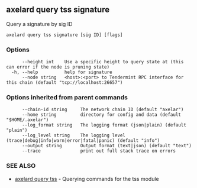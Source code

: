 ## axelard query tss signature

Query a signature by sig ID

```
axelard query tss signature [sig ID] [flags]
```

### Options

```
      --height int    Use a specific height to query state at (this can error if the node is pruning state)
  -h, --help          help for signature
      --node string   <host>:<port> to Tendermint RPC interface for this chain (default "tcp://localhost:26657")
```

### Options inherited from parent commands

```
      --chain-id string     The network chain ID (default "axelar")
      --home string         directory for config and data (default "$HOME/.axelar")
      --log_format string   The logging format (json|plain) (default "plain")
      --log_level string    The logging level (trace|debug|info|warn|error|fatal|panic) (default "info")
      --output string       Output format (text|json) (default "text")
      --trace               print out full stack trace on errors
```

### SEE ALSO

* [axelard query tss](axelard_query_tss.md)	 - Querying commands for the tss module

